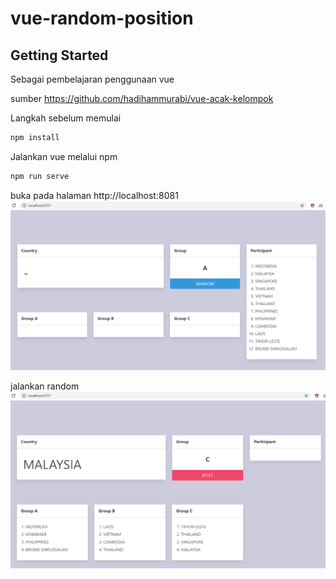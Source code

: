 # vue-random-position

## Getting Started

Sebagai pembelajaran penggunaan vue

sumber https://github.com/hadihammurabi/vue-acak-kelompok

Langkah sebelum memulai
```bash
npm install
```

Jalankan vue melalui npm
```bash
npm run serve
```

buka pada halaman http://localhost:8081
![table](https://github.com/maulana20/vue-random-position/blob/master/image/dashboard.PNG)

jalankan random
![table](https://github.com/maulana20/vue-random-position/blob/master/image/random.PNG)
